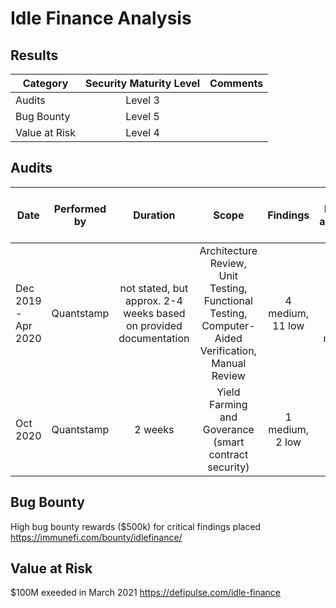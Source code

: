 # Idle Finance Analysis

## Results
| Category    | Security Maturity Level  | Comments    |
| ------------- |:-------------:|:-------------:|
| Audits |       Level  3       |           |         
| Bug Bounty |     Level 5           |           |      
| Value at Risk |    Level   4         |           |      

## Audits
| Date | Performed by  |  Duration  |  Scope |  Findings  | Findings addressed | Summary | Major changes since audit |  
| ------------- |:-------------:| :-------------:| :-------------:| :-------------:| :-------------:|:-------------:|:-------------:|
| Dec 2019 - Apr 2020 | Quantstamp  |  not stated, but approx. 2-4 weeks based on provided documentation  | Architecture Review, Unit Testing, Functional Testing, Computer-Aided Verification, Manual Review |  4 medium, 11 low| relevant findings resolved or mitigated |  |  |
| Oct 2020 | Quantstamp  |  2 weeks  | Yield Farming and Goverance (smart contract security) |  1 medium, 2 low| all resolved  |  |  |


## Bug Bounty
High bug bounty rewards ($500k) for critical findings placed https://immunefi.com/bounty/idlefinance/


## Value at Risk
$100M exeeded in March 2021 https://defipulse.com/idle-finance
